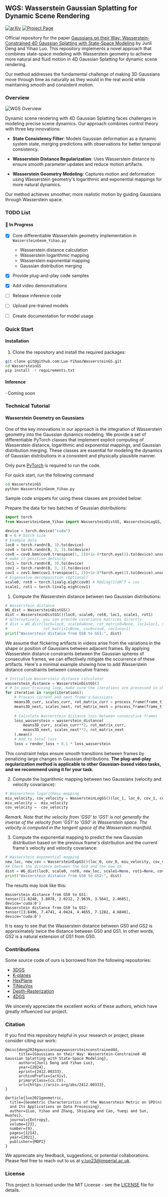 ## WGS: Wasserstein Gaussian Splatting for Dynamic Scene Rendering

[![arXiv](https://img.shields.io/badge/arXiv-2412.00333-b31b1b.svg)](https://arxiv.org/abs/2412.00333)
[![Project Page](https://img.shields.io/badge/Project-Page-blue)](https://cucdengjunli.github.io/wgs/)

Official repository for the paper [Gaussians on their Way: Wasserstein-Constrained 4D Gaussian Splatting with State-Space Modeling](https://arxiv.org/abs/2412.00333) by Junli Deng and Yihao Luo. This repository implements a novel approach that combines state-space modeling with Wasserstein geometry to achieve more natural and fluid motion in 4D Gaussian Splatting for dynamic scene rendering. 

Our method addresses the fundamental challenge of making 3D Gaussians move through time as naturally as they would in the real world while maintaining smooth and consistent motion.

### Overview

![WGS Overview](figures/Demo_WGS.png)

Dynamic scene rendering with 4D Gaussian Splatting faces challenges in modeling precise scene dynamics. Our approach combines control theory with three key innovations:

- **State Consistency Filter**: Models Gaussian deformation as a dynamic system state, merging predictions with observations for better temporal consistency.

- **Wasserstein Distance Regularization**: Uses Wasserstein distance to ensure smooth parameter updates and reduce motion artifacts.

- **Wasserstein Geometry Modeling**: Captures motion and deformation using Wasserstein geometry's logarithmic and exponential mappings for more natural dynamics.

Our method achieves smoother, more realistic motion by guiding Gaussians through Wasserstein space.

### TODO List

#### 🚧 In Progress
- [x] Core differentiable Wasserstein geometry implementation in `WassersteinGeom_Yihao.py`
  - Wasserstein distance calculation
  - Wasserstein logarithmic mapping
  - Wasserstein exponential mapping
  - Gaussian distribution merging
- [x] Provide plug-and-play code samples
- [x] Add video demonstrations
- [ ] Release inference code
- [ ] Upload pre-trained models
- [ ] Create documentation for model usage



### Quick Start
 
#### Installation
1. Clone the repository and install the required packages:
```bash
git clone git@github.com:Luo-Yihao/WassersteinGS.git
cd WassersteinGS
pip install -r requirements.txt
```
#### Inference
· Coming soon


### Technical Tutorial

#### Wasserstein Geometry on Gaussians
One of the key innovations in our approach is the integration of Wasserstein geometry into the Gaussian dynamics modeling. We provide a set of differentiable PyTorch classes that implement explicit computing of Wasserstein distance, logarithmic and exponential mappings, and Gaussian distribution merging. These classes are essential for modeling the dynamics of Gaussian distributions in a consistent and physically plausible manner. 

Only pure [PyTorch](https://pytorch.org/) is required to run the code.

For quick start, run the following command 
```bash
cd WassersteinGS
python WassersteinGeom_Yihao.py
```

Sample code snippets for using these classes are provided below:

Prepare the data for two batches of Gaussian distributions:

```python
import torch
from WassersteinGeom_Yihao import WassersteinDistGS, WassersteinLogGS, WassersteinExpGS

device = torch.device("cuda")
B = 6 # batch size
# Example data
loc0 = torch.randn(B, 3).to(device)
cov0 = torch.randn(B, 3, 3).to(device)
cov0 = cov0.bmm(cov0.transpose(1, 2))+1e-8*torch.eye(3).to(device).unsqueeze(0) 
# make it positive definite
loc1 = torch.randn(B, 3).to(device)
cov1 = torch.randn(B, 3, 3).to(device)
cov1 = cov1.bmm(cov1.transpose(1, 2))+1e-8*torch.eye(3).to(device).unsqueeze(0) 
# Eigenvalue decomposition (Optional)
scale0, rot0 = torch.linalg.eigh(cov0) # R@diag(S)@R^T = cov
scale1, rot1 = torch.linalg.eigh(cov1)
```

1. Compute the Wasserstein distance between two Gaussian distributions:

```python
# Wasserstein distance
WG_dist = WassersteinDistGS()
dist = WassersteinDistGS()(loc0, scale0, rot0, loc1, scale1, rot1)
# Alternatively, you can provide covariance matrices directly
# dist = WG_dist(loc0=loc0, scale0=None, rot_matrix0=None, loc1=loc1, scale1=None, 
#                rot_matrix1=None, cov0=cov0, cov1=cov1) 
print("Wasserstein distance from GS0 to GS1:", dist)
```

We assume that flickering artifacts in videos arise from the variations in the shape or position of Gaussians between adjacent frames. By applying Wasserstein distance constraints between the Gaussian spheres of consecutive frames, we can effectively mitigate the occurrence of these artifacts. Here's a minimal example showing how to add Wasserstein distance constraints between consecutive frames:

```python
# Initialize Wasserstein distance calculator
wasserstein_distance = WassersteinDistGS()
# # In your training loop, make sure the iterations are processed in chronological order
for iteration in range(iterations):
    # Process current and next frame's Gaussians
    means3D_curr, scales_curr, rot_matrix_curr = process_frame(frame_t)
    means3D_next, scales_next, rot_matrix_next = process_frame(frame_t + 1)
    
    # Calculate Wasserstein distance loss between consecutive frames
    loss_wasserstein = wasserstein_distance(
        means3D_curr, scales_curr**2, rot_matrix_curr,
        means3D_next, scales_next**2, rot_matrix_next
    ).mean()
    # Add to total loss
    loss = render_loss + 0.1 * loss_wasserstein
```
This constraint helps ensure smooth transitions between frames by penalizing large changes in Gaussian distributions. **The plug-and-play regularization method is applicable to other Gaussian-based video tasks, and we recommend using it for your task.**

2. Compute the logarithmic mapping between two Gaussians (velocity and velocity covariance):

```python
# Wasserstein logarithmic mapping
miu_velocity, cov_velocity = WassersteinLogGS()(loc_1, loc_0, cov_1, cov_0)
miu_velocity = -miu_velocity
cov_velocity = -cov_velocity
```
*Remark. Note that the velocity from 'GS0' to 'GS1' is not generally the inverse of the velocity from 'GS1' to 'GS0' in Wasserstein space. The velocity is computed in the tangent space of the Wasserstein manifold.*

3. Compute the exponential mapping to predict the new Gaussian distribution based on the previous frame's distribution and the current frame's velocity and velocity covariance:

```python
# Wasserstein exponential mapping
new_loc, new_cov = WassersteinExpGS()(loc_0, cov_0, miu_velocity, cov_velocity)
## Check the distance between the GS0 and the new GS
dist = WG_dist(loc0, scale0, rot0, new_loc, scale1=None, rot1=None, cov1=new_cov)
print("Wasserstein distance from GS0 to GS2:", dist)
```

The results may look like this:
```
Wasserstein distance from GS0 to GS1:  
tensor([1.8248, 3.8078, 2.0212, 2.9639, 3.5641, 2.4605], device='cuda:0')
Wasserstein distance from GS0 to GS2:  
tensor([3.6496, 7.4741, 4.0424, 4.4655, 7.1282, 4.6840], device='cuda:0')
```
It is easy to see that the Wasserstein distance between GS0 and GS2 is approximately twice the distance between GS0 and GS1. In other words, GS2 is a natural extension of GS1 from GS0.


### Contributions

Some source code of ours is borrowed from the following repositories:
- [3DGS](https://github.com/graphdeco-inria/gaussian-splatting)
- [K-planes](https://github.com/Giodiro/kplanes_nerfstudio)
- [HexPlane](https://github.com/Caoang327/HexPlane)
- [TiNeuVox](https://github.com/hustvl/TiNeuVox)
- [Depth-Rasterization](https://github.com/ingra14m/depth-diff-gaussian-rasterization)
- [4DGS](https://github.com/hustvl/4DGaussians)

We sincerely appreciate the excellent works of these authors, which have greatly influenced our project.

### Citation
If you find this repository helpful in your research or project, please consider citing our work:

```
@misc{deng2024gaussianswaywassersteinconstrained4d,
      title={Gaussians on their Way: Wasserstein-Constrained 4D Gaussian Splatting with State-Space Modeling}, 
      author={Junli Deng and Yihao Luo},
      year={2024},
      eprint={2412.00333},
      archivePrefix={arXiv},
      primaryClass={cs.CV},
      url={https://arxiv.org/abs/2412.00333}, 
}

@article{luo2021geometric,
  title={Geometric Characteristics of the Wasserstein Metric on SPD(n) 
  and Its Applications on Data Processing},
  author={Luo, Yihao and Zhang, Shiqiang and Cao, Yueqi and Sun, Huafei},
  journal={Entropy},
  volume={23},
  number={9},
  pages={1214},
  year={2021},
  publisher={MDPI}
}
```
We appreciate any feedback, suggestions, or potential collaborations. Please feel free to reach out to us at [y.luo23@imperial.ac.uk](mailto:y.luo23@imperial.ac.uk).

### License
This project is licensed under the MIT License - see the [LICENSE](LICENSE) file for details.

